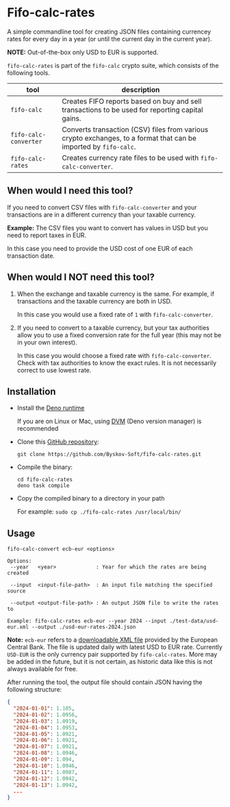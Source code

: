 # Fifo-calc-rates

A simple commandline tool for creating JSON files containing currencey rates for every day in a year
(or until the current day in the current year).

**NOTE:** Out-of-the-box only USD to EUR is supported.

`fifo-calc-rates` is part of the `fifo-calc` crypto suite, which consists of the following tools.

| tool                  | description                                                                                                      |
| --------------------- | ---------------------------------------------------------------------------------------------------------------- |
| `fifo-calc`           | Creates FIFO reports based on buy and sell transactions to be used for reporting capital gains.                  |
| `fifo-calc-converter` | Converts transaction (CSV) files from various crypto exchanges, to a format that can be imported by `fifo-calc`. |
| `fifo-calc-rates`     | Creates currency rate files to be used with `fifo-calc-converter`.                                               |

## When would I need this tool?

If you need to convert CSV files with `fifo-calc-converter` and your transactions are in a different
currency than your taxable currency.

**Example:** The CSV files you want to convert has values in USD but you need to report taxes in
EUR.

In this case you need to provide the USD cost of one EUR of each transaction date.

## When would I NOT need this tool?

1. When the exchange and taxable currency is the same. For example, if transactions and the taxable
   currency are both in USD.

   In this case you would use a fixed rate of `1` with `fifo-calc-converter`.

1. If you need to convert to a taxable currency, but your tax authorities allow you to use a fixed
   conversion rate for the full year (this may not be in your own interest).

   In this case you would choose a fixed rate with `fifo-calc-converter`. Check with tax authorities
   to know the exact rules. It is not necessarily correct to use lowest rate.

## Installation

- Install the [Deno runtime](https://deno.com/)

  If you are on Linux or Mac, using [DVM](https://deno.land/x/dvm@v1.9.1) (Deno version manager) is
  recommended

- Clone this [GitHub repository](https://github.com/Byskov-Soft/fifo-calc-rates.git):

  `git clone https://github.com/Byskov-Soft/fifo-calc-rates.git`

- Compile the binary:
  ```
  cd fifo-calc-rates
  deno task compile
  ```
- Copy the compiled binary to a directory in your path

  For example: `sudo cp ./fifo-calc-rates /usr/local/bin/`

## Usage

```
fifo-calc-convert ecb-eur <options>

Options:
 --year   <year>             : Year for which the rates are being created

 --input  <input-file-path>  : An input file matching the specified source

 --output <output-file-path> : An output JSON file to write the rates to

Example: fifo-calc-rates ecb-eur --year 2024 --input ./test-data/usd-eur.xml --output ./usd-eur-rates-2024.json
```

**Note:** `ecb-eur` refers to a
[downloadable XML file](https://www.ecb.europa.eu/stats/policy_and_exchange_rates/euro_reference_exchange_rates/html/usd.xml)
provided by the European Central Bank. The file is updated daily with latest USD to EUR rate.
Currently `USD-EUR` is the only currency pair supported by `fifo-calc-rates`. More may be added in
the future, but it is not certain, as historic data like this is not always available for free.

After running the tool, the output file should contain JSON having the following structure:

```json
{
  "2024-01-01": 1.105,
  "2024-01-02": 1.0956,
  "2024-01-03": 1.0919,
  "2024-01-04": 1.0953,
  "2024-01-05": 1.0921,
  "2024-01-06": 1.0921,
  "2024-01-07": 1.0921,
  "2024-01-08": 1.0946,
  "2024-01-09": 1.094,
  "2024-01-10": 1.0946,
  "2024-01-11": 1.0987,
  "2024-01-12": 1.0942,
  "2024-01-13": 1.0942,
  ...
}
```

